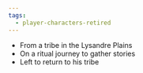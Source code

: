 ```yaml
---
tags:
  - player-characters-retired
---
```

- From a tribe in the Lysandre Plains
- On a ritual journey to gather stories
- Left to return to his tribe
